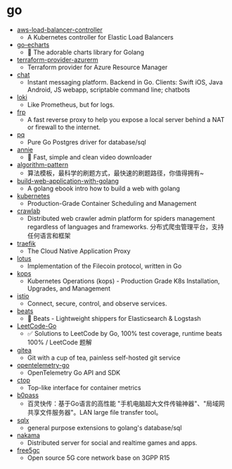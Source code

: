 # go
- [aws-load-balancer-controller](https://github.com/kubernetes-sigs/aws-load-balancer-controller)
  - A Kubernetes controller for Elastic Load Balancers
- [go-echarts](https://github.com/go-echarts/go-echarts)
  - 🎨 The adorable charts library for Golang
- [terraform-provider-azurerm](https://github.com/terraform-providers/terraform-provider-azurerm)
  - Terraform provider for Azure Resource Manager
- [chat](https://github.com/tinode/chat)
  - Instant messaging platform. Backend in Go. Clients: Swift iOS, Java Android, JS webapp, scriptable command line; chatbots
- [loki](https://github.com/grafana/loki)
  - Like Prometheus, but for logs.
- [frp](https://github.com/fatedier/frp)
  - A fast reverse proxy to help you expose a local server behind a NAT or firewall to the internet.
- [pq](https://github.com/lib/pq)
  - Pure Go Postgres driver for database/sql
- [annie](https://github.com/iawia002/annie)
  - 👾 Fast, simple and clean video downloader
- [algorithm-pattern](https://github.com/greyireland/algorithm-pattern)
  - 算法模板，最科学的刷题方式，最快速的刷题路径，你值得拥有~
- [build-web-application-with-golang](https://github.com/astaxie/build-web-application-with-golang)
  - A golang ebook intro how to build a web with golang
- [kubernetes](https://github.com/kubernetes/kubernetes)
  - Production-Grade Container Scheduling and Management
- [crawlab](https://github.com/crawlab-team/crawlab)
  - Distributed web crawler admin platform for spiders management regardless of languages and frameworks. 分布式爬虫管理平台，支持任何语言和框架
- [traefik](https://github.com/traefik/traefik)
  - The Cloud Native Application Proxy
- [lotus](https://github.com/filecoin-project/lotus)
  - Implementation of the Filecoin protocol, written in Go
- [kops](https://github.com/kubernetes/kops)
  - Kubernetes Operations (kops) - Production Grade K8s Installation, Upgrades, and Management
- [istio](https://github.com/istio/istio)
  - Connect, secure, control, and observe services.
- [beats](https://github.com/elastic/beats)
  - 🐠 Beats - Lightweight shippers for Elasticsearch & Logstash
- [LeetCode-Go](https://github.com/halfrost/LeetCode-Go)
  - ✅ Solutions to LeetCode by Go, 100% test coverage, runtime beats 100% / LeetCode 题解
- [gitea](https://github.com/go-gitea/gitea)
  - Git with a cup of tea, painless self-hosted git service
- [opentelemetry-go](https://github.com/open-telemetry/opentelemetry-go)
  - OpenTelemetry Go API and SDK
- [ctop](https://github.com/bcicen/ctop)
  - Top-like interface for container metrics
- [b0pass](https://github.com/bitepeng/b0pass)
  - 百灵快传：基于Go语言的高性能 "手机电脑超大文件传输神器"、"局域网共享文件服务器"。LAN large file transfer tool。
- [sqlx](https://github.com/jmoiron/sqlx)
  - general purpose extensions to golang's database/sql
- [nakama](https://github.com/heroiclabs/nakama)
  - Distributed server for social and realtime games and apps.
- [free5gc](https://github.com/free5gc/free5gc)
  - Open source 5G core network base on 3GPP R15
